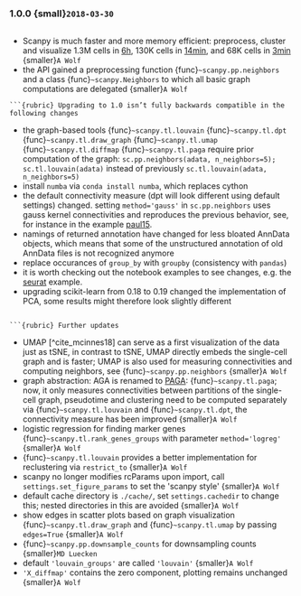 ### 1.0.0 {small}`2018-03-30`

```{rubric} Major updates
```

- Scanpy is much faster and more memory efficient: preprocess, cluster and
  visualize 1.3M cells in [6h], 130K cells in [14min], and 68K cells in [3min] {smaller}`A Wolf`
- the API gained a preprocessing function {func}`~scanpy.pp.neighbors` and a
  class {func}`~scanpy.Neighbors` to which all basic graph computations are
  delegated {smaller}`A Wolf`

```{warning}
```{rubric} Upgrading to 1.0 isn’t fully backwards compatible in the following changes
```

- the graph-based tools {func}`~scanpy.tl.louvain`
  {func}`~scanpy.tl.dpt` {func}`~scanpy.tl.draw_graph`
  {func}`~scanpy.tl.umap` {func}`~scanpy.tl.diffmap`
  {func}`~scanpy.tl.paga` require prior computation of the graph:
  `sc.pp.neighbors(adata, n_neighbors=5); sc.tl.louvain(adata)` instead of
  previously `sc.tl.louvain(adata, n_neighbors=5)`
- install `numba` via `conda install numba`, which replaces cython
- the default connectivity measure (dpt will look different using default
  settings) changed. setting `method='gauss'` in `sc.pp.neighbors` uses
  gauss kernel connectivities and reproduces the previous behavior,
  see, for instance in the example [paul15].
- namings of returned annotation have changed for less bloated AnnData
  objects, which means that some of the unstructured annotation of old
  AnnData files is not recognized anymore
- replace occurances of `group_by` with `groupby` (consistency with
  `pandas`)
- it is worth checking out the notebook examples to see changes, e.g.
  the [seurat] example.
- upgrading scikit-learn from 0.18 to 0.19 changed the implementation of PCA,
  some results might therefore look slightly different
```

```{rubric} Further updates
```

- UMAP [^cite_mcinnes18] can serve as a first visualization of the data just as tSNE,
  in contrast to tSNE, UMAP directly embeds the single-cell graph and is faster;
  UMAP is also used for measuring connectivities and computing neighbors,
  see {func}`~scanpy.pp.neighbors` {smaller}`A Wolf`
- graph abstraction: AGA is renamed to [PAGA](https://github.com/theislab/paga): {func}`~scanpy.tl.paga`; now,
  it only measures connectivities between partitions of the single-cell graph,
  pseudotime and clustering need to be computed separately via
  {func}`~scanpy.tl.louvain` and {func}`~scanpy.tl.dpt`, the
  connectivity measure has been improved {smaller}`A Wolf`
- logistic regression for finding marker genes
  {func}`~scanpy.tl.rank_genes_groups` with parameter `method='logreg'` {smaller}`A Wolf`
- {func}`~scanpy.tl.louvain` provides a better implementation for
  reclustering via `restrict_to` {smaller}`A Wolf`
- scanpy no longer modifies rcParams upon import, call
  `settings.set_figure_params` to set the 'scanpy style' {smaller}`A Wolf`
- default cache directory is `./cache/`, set `settings.cachedir` to change
  this; nested directories in this are avoided {smaller}`A Wolf`
- show edges in scatter plots based on graph visualization
  {func}`~scanpy.tl.draw_graph` and {func}`~scanpy.tl.umap` by passing `edges=True` {smaller}`A Wolf`
- {func}`~scanpy.pp.downsample_counts` for downsampling counts {smaller}`MD Luecken`
- default `'louvain_groups'` are called `'louvain'` {smaller}`A Wolf`
- `'X_diffmap'` contains the zero component, plotting remains unchanged {smaller}`A Wolf`

[14min]: https://github.com/theislab/scanpy_usage/blob/master/170522_visualizing_one_million_cells/logfile_130K.txt
[3min]: https://nbviewer.jupyter.org/github/theislab/scanpy_usage/blob/master/170503_zheng17/zheng17.ipynb
[6h]: https://github.com/theislab/scanpy_usage/blob/master/170522_visualizing_one_million_cells/
[paul15]: https://nbviewer.jupyter.org/github/theislab/scanpy_usage/blob/master/170502_paul15/paul15.ipynb
[seurat]: https://nbviewer.jupyter.org/github/theislab/scanpy_usage/blob/master/170505_seurat/seurat.ipynb
